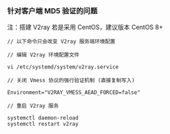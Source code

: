 ### 针对客户端 MD5 验证的问题

注：搭建 V2ray 若是采用 CentOS，建议版本 CentOS 8+

```
// 以下命令只会改变 V2ray 服务端环境配置

// 编辑 V2ray 环境配置文件

vi /etc/systemd/system/v2ray.service

// 关闭 Vmess 协议的强行验证机制 (直接复制写入)

Environment="V2RAY_VMESS_AEAD_FORCED=false"

// 重启 V2ray 服务

systemctl daemon-reload
systemctl restart v2ray

```
